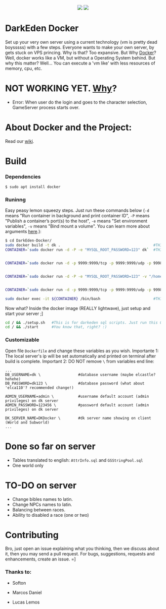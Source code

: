 <p align="center">
    <a href="#build" alt="build">
        <img src="https://img.shields.io/badge/build-passing-brightgreen.svg" /></a>
    <a href="#sponsors" alt="#docker">
        <img src="https://img.shields.io/badge/docker-blue.svg?logo=docker" /></a>
</p>

# DarkEden Docker
Set up your very own server using a current technology (vm is pretty dead boysssss) with a few steps. Everyone wants to make your own server, by gets stuck on VPS princing. Why is that? Too expansive. But Why [Docker]? Well, docker works like a VM, but without a Operating System behind. But why this matter? Well... You can execute a 'vm like' with less resources of memory, cpu, etc.

# NOT WORKING YET. [Why]? 
 - Error: When user do the login and goes to the character selection, GameServer process starts over.

# About Docker and the Project:
Read our [wiki].

# Build
### Dependencies
```sh
$ sudo apt install docker
```

### Runinng
Easy peasy lemon squeezy steps. Just run these commands below (```-d``` means "Run container in background and print container ID", ```-P``` means "Publish a container’s port(s) to the host", ```-e``` means "Set environment variables", ```-v``` means "Bind mount a volume". You can learn more about arguments [here].):
```sh
$ cd DarkEden-Docker/
sudo docker build -t dk .                                          #THIS WILL BUILD THE IMAGE LABELED AS 'dk'.
CONTAINER=`sudo docker run -d -P -e "MYSQL_ROOT_PASSWORD=123" dk`  #THIS WILL RUN THE IMAGE CALLED 'dk' random ports


CONTAINER=`sudo docker run -d -p 9999:9999/tcp -p 9999:9999/udp -p 9998:9998/tcp -p 9998:9998/udp -p 9997:9997/tcp -p 9997:9997/udp -p 9996:9996/tcp -p 9996:9996/udp -p 9977:9977/tcp -p 9977:9977/udp -p 9900:9900/tcp -p 9900:9900/udp -p 9800:9800/tcp -p 9800:9800/udp -p 5001:5001/tcp -p 5001:5001/udp -p 5000:5000/tcp -p 5000:5000/udp -p 3001:3001/tcp -p 3001:3001/udp -p 2999:2999/tcp -p 2999:2999/udp -p 1111:1111/tcp -p 1111:1111/udp -p 9876:9876/tcp -p 9876:9876/udp -e "MYSQL_ROOT_PASSWORD=123" dk`  #THIS WILL RUN THE IMAGE CALLED 'dk' static 


CONTAINER=`sudo docker run -d -P -e "MYSQL_ROOT_PASSWORD=123" -v "/home/pmateus/DarkEden-With-Docker/data/:/home/darkeden/vs/data" dk`  #THIS WILL RUN THE IMAGE CALLED 'dk'


CONTAINER=`sudo docker run -d -p 9999:9999/tcp -p 9999:9999/udp -p 9998:9998/tcp -p 9998:9998/udp -p 9997:9997/tcp -p 9997:9997/udp -p 9996:9996/tcp -p 9996:9996/udp -p 9977:9977/tcp -p 9977:9977/udp -p 9900:9900/tcp -p 9900:9900/udp -p 9800:9800/tcp -p 9800:9800/udp -p 5001:5001/tcp -p 5001:5001/udp -p 5000:5000/tcp -p 5000:5000/udp -p 3001:3001/tcp -p 3001:3001/udp -p 2999:2999/tcp -p 2999:2999/udp -p 1111:1111/tcp -p 1111:1111/udp -p 9876:9876/tcp -p 9876:9876/udp -e "MYSQL_ROOT_PASSWORD=123" -v "/home/matt/dkworkspace/DarkEden-With-Docker/data/:/home/darkeden/vs/data" dk`  #THIS WILL RUN THE IMAGE CALLED 'dk'

sudo docker exec -it ${CONTAINER} /bin/bash                        #THIS WILL OPEN THE CONTAINER CALLED 'CONTAINER_ID'
```

Now what? Inside the docker image (REALLY lightwave), just setup and start your server ;]
```sh
cd / && ./setup.sh   #This is for darkeden sql scripts. Just run this ONCE.
cd / && ./start      #You know that, right? :)
```

### Customizable
Open file ```Dockerfile``` and change these variables as you wish. Importante 1: The local server's ip will be set automatically and printed on terminal after build is complete. Important 2: DO NOT remove ```\``` from variables end line:

```
...
DB_USERNAME=dk \                 #database username (maybe elcastle? hehehe)
DB_PASSWORD=dk123 \              #database password (what about 'elca110'? recommended change!)

ADMIN_USERNAME=admin \           #username default account (admin privileges) on dk server
ADMIN_PASSWORD=123456 \          #password default account (admin privileges) on dk server

DK_SERVER_NAME=DKDocker \        #dk server name showing on client (World and Subworld)
...
```


# Done so far on server
- Tables translated to english: ```AttrInfo.sql``` and ```GSStringPool.sql```
- One world only

# TO-DO on server
- Change bibles names to latin.
- Change NPCs names to latin.
- Balancing between races.
- Ability to disabled a race (one or two)

# Contributing
Bro, just open an issue explaining what you thinking, then we discuss about it, then you may send a pull request. For bugs, suggestions, requests and enhancements, create an issue. =]

### Thanks to:
 - Softon
 - Marcos Daniel
 - Lucas Lemos

   [Docker]: <https://www.docker.com/resources/what-container>
   [Gerry Fleming]: <https://www.nebulaworks.com/blog/2015/03/24/what-is-docker-a-simple-explanation/>
   [Why]: <https://github.com/TroniPM/DarkEden-With-Docker/issues>
   [here]: <https://docs.docker.com/engine/reference/commandline/run/>
   [wiki]: <https://github.com/TroniPM/DarkEden-With-Docker/wiki>
